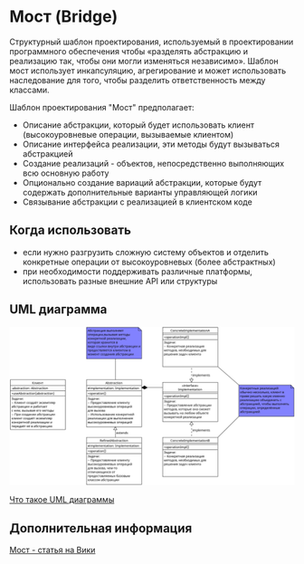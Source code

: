# Мост (Bridge)

Структурный шаблон проектирования, используемый в проектировании программного обеспечения чтобы «разделять абстракцию и реализацию так, чтобы они могли изменяться независимо». Шаблон мост использует инкапсуляцию, агрегирование и может использовать наследование для того, чтобы разделить ответственность между классами.

Шаблон проектирования "Мост" предполагает:

- Описание абстракции, который будет использовать клиент
  (высокоуровневые операции, вызываемые клиентом)
- Описание интерфейса реализации, эти методы будут вызываться абстракцией
- Создание реализаций - объектов, непосредственно выполняющих всю
  основную работу
- Опционально создание вариаций абстракции, которые будут содержать
  дополнительные варианты управляющей логики
- Связывание абстракции с реализацией в клиентском коде

## Когда использовать

- если нужно разгрузить сложную систему объектов и отделить конкретные операции
  от высокоуровневых (более абстрактных)
- при необходимости поддерживать различные платформы, использовать
  разные внешние API или структуры

## UML диаграмма

![UML диаграмма моста](https://github.com/evgenylyozin/patterns/blob/6bd4dee6b7186d8703f4f3d8f852e72d185ae545/docs/oop-patterns/uml-diagrams/bridge.png)

[Что такое UML диаграммы](https://github.com/evgenylyozin/patterns/blob/6bd4dee6b7186d8703f4f3d8f852e72d185ae545/docs/diagram.md)

## Дополнительная информация

[Мост - статья на Вики](<https://ru.wikipedia.org/wiki/%D0%9C%D0%BE%D1%81%D1%82_(%D1%88%D0%B0%D0%B1%D0%BB%D0%BE%D0%BD_%D0%BF%D1%80%D0%BE%D0%B5%D0%BA%D1%82%D0%B8%D1%80%D0%BE%D0%B2%D0%B0%D0%BD%D0%B8%D1%8F)>)
